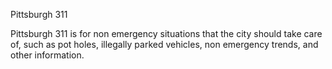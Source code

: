 Pittsburgh 311

Pittsburgh 311 is for non emergency situations that the city should take care of, such as pot holes, illegally parked vehicles, non emergency trends, and other information. 